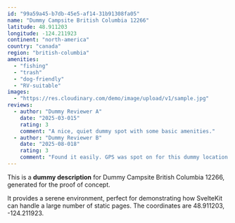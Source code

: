 ```yaml
---
id: "99a59a45-b7db-45e5-af14-31b91308fa05"
name: "Dummy Campsite British Columbia 12266"
latitude: 48.911203
longitude: -124.211923
continent: "north-america"
country: "canada"
region: "british-columbia"
amenities:
  - "fishing"
  - "trash"
  - "dog-friendly"
  - "RV-suitable"
images:
  - "https://res.cloudinary.com/demo/image/upload/v1/sample.jpg"
reviews:
  - author: "Dummy Reviewer A"
    date: "2025-03-015"
    rating: 3
    comment: "A nice, quiet dummy spot with some basic amenities."
  - author: "Dummy Reviewer B"
    date: "2025-08-018"
    rating: 3
    comment: "Found it easily. GPS was spot on for this dummy location."
---
```


This is a **dummy description** for Dummy Campsite British Columbia 12266, generated for the proof of concept.

It provides a serene environment, perfect for demonstrating how SvelteKit can handle a large number of static pages. The coordinates are 48.911203, -124.211923.
